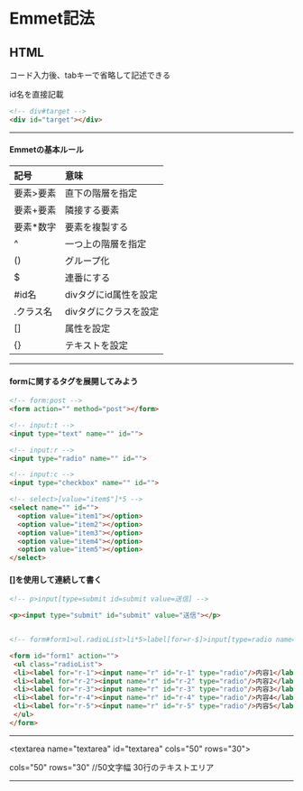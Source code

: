 # Emmet記法 
## HTML
コード入力後、tabキーで省略して記述できる

id名を直接記載
```html
<!-- div#target -->
<div id="target"></div>
```
---
#### Emmetの基本ルール

|記号  |意味  |
|:-------|:-------------|
|要素>要素|直下の階層を指定|
|要素+要素|隣接する要素|
|要素*数字|要素を複製する|
|^|一つ上の階層を指定|
|()|グループ化|
|$|連番にする|
|#id名|divタグにid属性を設定|
|.クラス名|divタグにクラスを設定|
|[]|属性を設定|
|{}|テキストを設定|
---
#### formに関するタグを展開してみよう
```html
<!-- form:post -->
<form action="" method="post"></form>

<!-- input:t -->
<input type="text" name="" id="">

<!-- input:r -->
<input type="radio" name="" id="">

<!-- input:c -->
<input type="checkbox" name="" id="">

<!-- select>[value="item$"]*5 -->
<select name="" id="">
  <option value="item1"></option>
  <option value="item2"></option>
  <option value="item3"></option>
  <option value="item4"></option>
  <option value="item5"></option>
</select>
```
#### []を使用して連続して書く
```html
<!-- p>input[type=submit id=submit value=送信] -->

<p><input type="submit" id="submit" value="送信"></p>


<!-- form#form1>ul.radioList>li*5>label[for=r-$]>input[type=radio name=r id=r-$]+{内容$} -->

<form id="form1" action="">
 <ul class="radioList">
 <li><label for="r-1"><input name="r" id="r-1" type="radio"/>内容1</label></li>
 <li><label for="r-2"><input name="r" id="r-2" type="radio"/>内容2</label></li>
 <li><label for="r-3"><input name="r" id="r-3" type="radio"/>内容3</label></li>
 <li><label for="r-4"><input name="r" id="r-4" type="radio"/>内容4</label></li>
 <li><label for="r-5"><input name="r" id="r-5" type="radio"/>内容5</label></li>
 </ul>
</form>
```
---
\<textarea name="textarea" id="textarea" cols="50" rows="30"></textarea>

cols="50" rows="30" //50文字幅 30行のテキストエリア

---


